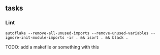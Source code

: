 ## tasks

### Lint

```
autoflake --remove-all-unused-imports --remove-unused-variables --ignore-init-module-imports -ir . && isort . && black .
```

TODO: add a makefile or something with this